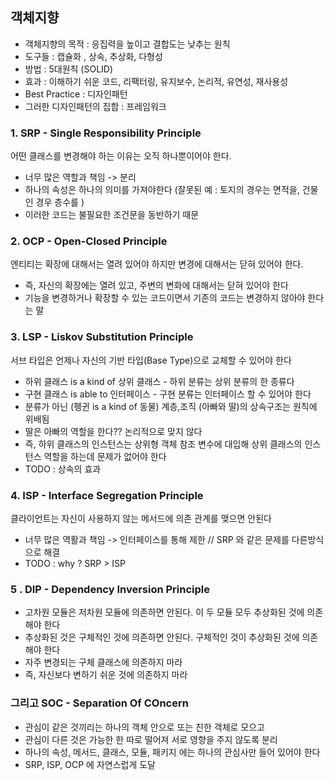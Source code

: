 ## 객체지향
- 객체지향의 목적 : 응집력을 높이고 결합도는 낮추는 원칙
- 도구들 : 캡슐화 , 상속, 추상화, 다형성
- 방법 : 5대원칙 (SOLID)
- 효과 : 이해하기 쉬운 코드, 리팩터링, 유지보수, 논리적, 유연성, 재사용성
- Best Practice : 디자인패턴
- 그러한 디자인패턴의 집합 : 프레임워크

### 1. SRP - Single Responsibility Principle
어떤 클래스를 변경해야 하는 이유는 오직 하나뿐이어야 한다.
- 너무 많은 역할과 책임 -> 분리
- 하나의 속성은 하나의 의미를 가져야한다 (잘못된 예 : 토지의 경우는 면적을, 건물인 경우 층수를 )
- 이러한 코드는 불필요한 조건문을 동반하기 때문

### 2. OCP - Open-Closed Principle
엔티티는 확장에 대해서는 열려 있어야 하지만 변경에 대해서는 닫혀 있어야 한다.
- 즉, 자신의 확장에는 열려 있고, 주변의 변화에 대해서는 닫혀 있어야 한다
- 기능을 변경하거나 확장할 수 있는 코드이면서 기존의 코드는 변경하지 않아야 한다는 말 

### 3. LSP - Liskov Substitution Principle
서브 타입은 언제나 자신의 기반 타입(Base Type)으로 교체할 수 있어야 한다
- 하위 클래스 is a kind of 상위 클래스 - 하위 분류는 상위 분류의 한 종류다
- 구현 클래스 is able to 인터페이스 - 구현 분류는 인터페이스 할 수 있어야 한다
- 분류가 아닌 (펭귄 is a kind of 동물) 계층,조직 (아빠와 딸)의 상속구조는 원칙에 위배됨
- 딸은 아빠의 역할을 한다?? 논리적으로 맞지 않다
- 즉, 하위 클래스의 인스턴스는 상위형 객체 참조 변수에 대입해 상위 클래스의 인스턴스 역할을 하는데 문제가 없어야 한다
- TODO : 상속의 효과

### 4. ISP - Interface Segregation Principle
클라이언트는 자신이 사용하지 않는 메서드에 의존 관계를 맺으면 안된다
- 너무 많은 역활과 책임 -> 인터페이스를 통해 제한 // SRP 와 같은 문제를 다른방식으로 해결
- TODO : why ? SRP > ISP

### 5 . DIP - Dependency Inversion Principle
- 고차원 모듈은 저차원 모듈에 의존하면 안된다. 이 두 모듈 모두 추상화된 것에 의존해야 한다
- 추상화된 것은 구체적인 것에 의존하면 안된다. 구체적인 것이 추상화된 것에 의존해야 한다 
- 자주 변경되는 구체 클래스에 의존하지 마라
- 즉, 자신보다 변하기 쉬운 것에 의존하지 마라

### 그리고 SOC - Separation Of COncern
- 관심이 같은 것끼리는 하나의 객체 안으로 또는 친한 객체로 모으고
- 관심이 다른 것은 가능한 한 따로 떨어져 서로 영향을 주지 않도록 분리
- 하나의 속성, 메서드, 클래스, 모듈, 패키지 에는 하나의 관심사만 들어 있어야 한다
- SRP, ISP, OCP 에 자연스럽게 도달 